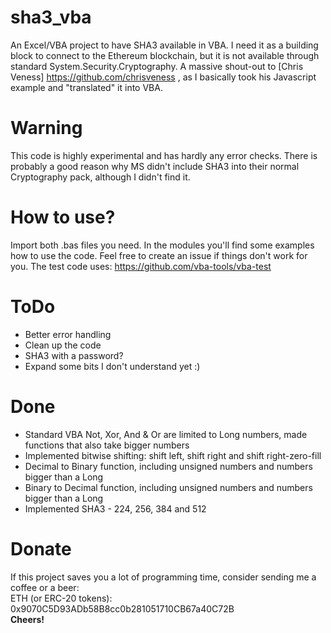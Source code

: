 # sha3_vba
An Excel/VBA project to have SHA3 available in VBA. I need it as a building block to connect to the Ethereum blockchain, but it is not available through standard System.Security.Cryptography. A massive shout-out to [Chris Veness] https://github.com/chrisveness , as I basically took his Javascript example and "translated" it into VBA.

# Warning
This code is highly experimental and has hardly any error checks. There is probably a good reason why MS didn't include SHA3 into their normal Cryptography pack, although I didn't find it.

# How to use?
Import both .bas files you need. In the modules you'll find some examples how to use the code. Feel free to create an issue if things don't work for you. The test code uses: https://github.com/vba-tools/vba-test

# ToDo
- Better error handling
- Clean up the code
- SHA3 with a password?
- Expand some bits I don't understand yet :)

# Done
- Standard VBA Not, Xor, And & Or are limited to Long numbers, made functions that also take bigger numbers
- Implemented bitwise shifting: shift left, shift right and shift right-zero-fill
- Decimal to Binary function, including unsigned numbers and numbers bigger than a Long
- Binary to Decimal function, including unsigned numbers and numbers bigger than a Long
- Implemented SHA3 - 224, 256, 384 and 512

# Donate
If this project saves you a lot of programming time, consider sending me a coffee or a beer:<br/>
ETH (or ERC-20 tokens): 0x9070C5D93ADb58B8cc0b281051710CB67a40C72B<br/>
<b>Cheers!</b>